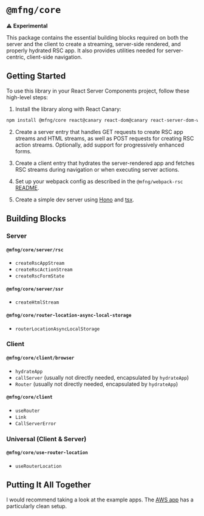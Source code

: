 # `@mfng/core`

⚠️ **Experimental**

This package contains the essential building blocks required on both the server
and the client to create a streaming, server-side rendered, and properly
hydrated RSC app. It also provides utilities needed for server-centric,
client-side navigation.

## Getting Started

To use this library in your React Server Components project, follow these
high-level steps:

1. Install the library along with React Canary:

```sh
npm install @mfng/core react@canary react-dom@canary react-server-dom-webpack@canary
```

2. Create a server entry that handles GET requests to create RSC app streams and
   HTML streams, as well as POST requests for creating RSC action streams.
   Optionally, add support for progressively enhanced forms.

3. Create a client entry that hydrates the server-rendered app and fetches RSC
   streams during navigation or when executing server actions.

4. Set up your webpack config as described in the `@mfng/webpack-rsc`
   [README](https://github.com/unstubbable/mfng/blob/main/packages/webpack-rsc/README.md).

5. Create a simple dev server using [Hono](https://hono.dev) and
   [tsx](https://github.com/privatenumber/tsx).

## Building Blocks

### Server

#### `@mfng/core/server/rsc`

- `createRscAppStream`
- `createRscActionStream`
- `createRscFormState`

#### `@mfng/core/server/ssr`

- `createHtmlStream`

#### `@mfng/core/router-location-async-local-storage`

- `routerLocationAsyncLocalStorage`

### Client

#### `@mfng/core/client/browser`

- `hydrateApp`
- `callServer` (usually not directly needed, encapsulated by `hydrateApp`)
- `Router` (usually not directly needed, encapsulated by `hydrateApp`)

#### `@mfng/core/client`

- `useRouter`
- `Link`
- `CallServerError`

### Universal (Client & Server)

#### `@mfng/core/use-router-location`

- `useRouterLocation`

## Putting It All Together

I would recommend taking a look at the example apps. The
[AWS app](https://github.com/unstubbable/mfng/tree/main/apps/aws-app) has a
particularly clean setup.
